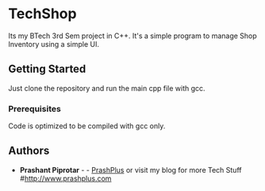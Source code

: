 # TechShop

Its my BTech 3rd Sem project in C++. It's a simple program to manage Shop Inventory using a simple UI.

## Getting Started

Just clone the repository and run the main cpp file with gcc.

### Prerequisites

Code is optimized to be compiled with gcc only.


## Authors

* **Prashant Piprotar** - - [PrashPlus](https://github.com/prashplus)
or visit my blog for more Tech Stuff
#http://www.prashplus.com
